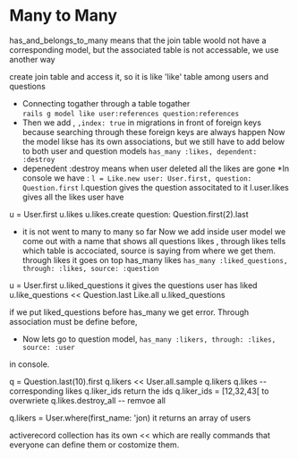 # Many to Many 

has_and_belongs_to_many 
means that the join table woold not have a corresponding model, but the associated table is not accessable, we use another way 

create join table and access it,
so it is like 'like' table among users and questions

* Connecting togather through a table togather  
`rails g model like user:references question:references` 
* Then we add , `,index: true` in migrations in front of foreign keys because searching through these foreign keys are always happen
Now the model likse has its own associations, but we still have to add below to both user and question models 
`has_many :likes, dependent: :destroy`
* depenedent :destroy means when user deleted all the likes are gone
*In console we have :
`l = Like.new user: User.first, question: Question.first`
l.question gives the question associtated to it
l.user.likes gives all the likes user have 

u = User.first
u.likes
u.likes.create question: Question.first(2).last
* it is not went to many to many so far 
Now we add inside user model
we come out with a name that shows all questions likes , through likes tells which table is accociated, source is saying from where we get them. through likes it goes on top has_many likes 
`has_many :liked_questions, through: :likes, source: :question`

u = User.first
u.liked_questions it gives the questions user has liked
u.like_questions << Question.last
Like.all 
u.liked_questions 

if we put liked_questions before has_many we get error. Through association must be define before, 

* Now lets go to question model,
`has_many :likers, through: :likes, source: :user`

in console.

q = Question.last(10).first
q.likers << User.all.sample
q.likers
q.likes -- corresponding likes 
q.liker_ids 
return the ids 
q.liker_ids = [12,32,43[ to overwriete 
q.likes.destroy_all -- remvoe all 

q.likers = User.where(first_name: 'jon) it returns an array of users 

activerecord collection has its own << which are really commands that everyone can define them or costomize them.
